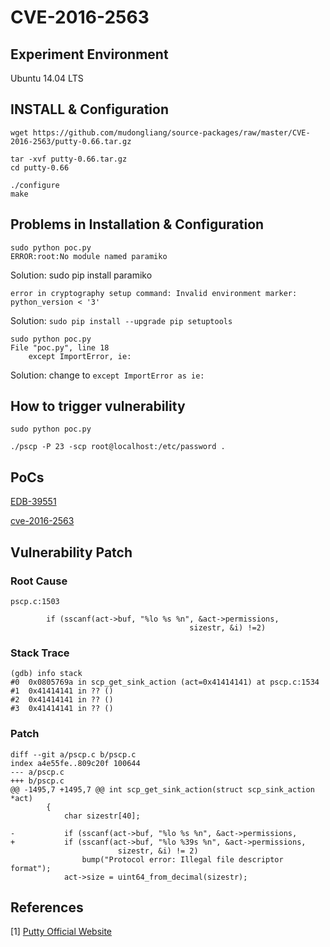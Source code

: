 # CVE-2016-2563

## Experiment Environment

Ubuntu 14.04 LTS

## INSTALL & Configuration

```
wget https://github.com/mudongliang/source-packages/raw/master/CVE-2016-2563/putty-0.66.tar.gz

tar -xvf putty-0.66.tar.gz
cd putty-0.66

./configure
make
```

## Problems in Installation & Configuration

```
sudo python poc.py
ERROR:root:No module named paramiko
```
Solution: sudo pip install paramiko

```
error in cryptography setup command: Invalid environment marker: python_version < '3'
```
Solution: `sudo pip install --upgrade pip setuptools`

```
sudo python poc.py
File "poc.py", line 18
	except ImportError, ie:
```
Solution: change to `except ImportError as ie:`
## How to trigger vulnerability

```
sudo python poc.py

./pscp -P 23 -scp root@localhost:/etc/password .
```

## PoCs

[EDB-39551](https://www.exploit-db.com/exploits/39551/)

[cve-2016-2563](https://github.com/tintinweb/pub/tree/master/pocs/cve-2016-2563)

## Vulnerability Patch

### Root Cause

```
pscp.c:1503

		if (sscanf(act->buf, "%lo %s %n", &act->permissions,
										sizestr, &i) !=2)
```

### Stack Trace

```
(gdb) info stack
#0  0x0805769a in scp_get_sink_action (act=0x41414141) at pscp.c:1534
#1  0x41414141 in ?? ()
#2  0x41414141 in ?? ()
#3  0x41414141 in ?? ()
```

### Patch

```
diff --git a/pscp.c b/pscp.c
index a4e55fe..809c20f 100644
--- a/pscp.c
+++ b/pscp.c
@@ -1495,7 +1495,7 @@ int scp_get_sink_action(struct scp_sink_action *act)
        {
            char sizestr[40];

-           if (sscanf(act->buf, "%lo %s %n", &act->permissions,
+           if (sscanf(act->buf, "%lo %39s %n", &act->permissions,
                        sizestr, &i) != 2)
                bump("Protocol error: Illegal file descriptor format");
            act->size = uint64_from_decimal(sizestr);
```

## References

[1] [Putty Official Website](http://www.chiark.greenend.org.uk/~sgtatham/putty/)
